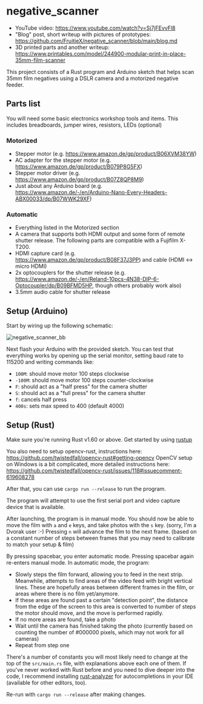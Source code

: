 # negative_scanner

- YouTube video: https://www.youtube.com/watch?v=Sj7jFEvvFl8
- "Blog" post, short writeup with pictures of prototypes: https://github.com/FruitieX/negative_scanner/blob/main/blog.md
- 3D printed parts and another writeup: https://www.printables.com/model/244900-modular-print-in-place-35mm-film-scanner

This project consists of a Rust program and Arduino sketch that helps scan 35mm
film negatives using a DSLR camera and a motorized negative feeder.

## Parts list

You will need some basic electronics workshop tools and items. This includes
breadboards, jumper wires, resistors, LEDs (optional)

### Motorized

- Stepper motor (e.g. https://www.amazon.de/gp/product/B06XVM38YW)
- AC adapter for the stepper motor (e.g. https://www.amazon.de/gp/product/B079P8G5FX)
- Stepper motor driver (e.g. https://www.amazon.de/gp/product/B07Z8QP8M9)
- Just about any Arduino board (e.g. https://www.amazon.de/-/en/Arduino-Nano-Every-Headers-ABX00033/dp/B07WWK29XF)

### Automatic

- Everything listed in the Motorized section
- A camera that supports both HDMI output and some form of remote shutter release. The following parts are compatible with a Fujifilm X-T200.
- HDMI capture card (e.g. https://www.amazon.de/gp/product/B08F37J3PP) and cable (HDMI <-> micro HDMI)
- 2x optocouplers for the shutter release (e.g. https://www.amazon.de/-/en/Reland-10pcs-4N38-DIP-6-Optocoupler/dp/B09BFMD5HP, though others probably work also)
- 3.5mm audio cable for shutter release

## Setup (Arduino)

Start by wiring up the following schematic:

![negative_scanner_bb](https://user-images.githubusercontent.com/3673134/180787356-b0ec154f-f14b-488b-8146-9200ffeec2b2.png)

Next flash your Arduino with the provided sketch. You can test that everything works by
opening up the serial monitor, setting baud rate to 115200 and writing commands like:

- `100M`: should move motor 100 steps clockwise
- `-100M`: should move motor 100 steps counter-clockwise
- `F`: should act as a "half press" for the camera shutter
- `S`: should act as a "full press" for the camera shutter
- `f`: cancels half press
- `400s`: sets max speed to 400 (default 4000)

## Setup (Rust)

Make sure you're running Rust v1.60 or above. Get started by using [rustup](https://rustup.rs/)

You also need to setup opencv-rust, instructions here: https://github.com/twistedfall/opencv-rust#getting-opencv
OpenCV setup on Windows is a bit complicated, more detailed instructions here: https://github.com/twistedfall/opencv-rust/issues/118#issuecomment-619608278

After that, you can use `cargo run --release` to run the program.

The program will attempt to use the first serial port and video capture device that is available.

After launching, the program is in manual mode. You should now be able to move the film with `a` and `e` keys, and take photos with the `s` key. (sorry, I'm a Dvorak user :-)
Pressing `n` will advance the film to the next frame. (based on a constant number of steps between frames that you may need to calibrate to match your setup & film)

By pressing spacebar, you enter automatic mode. Pressing spacebar again re-enters manual mode. In automatic mode, the program:
- Slowly steps the film forward, allowing you to feed in the next strip. Meanwhile, attempts to find areas of the video feed with bright vertical lines. These are hopefully areas between different frames in the film, or areas where there is no film yet/anymore.
- If these areas are found past a certain "detection point", the distance from the edge of the screen to this area is converted to
number of steps the motor should move, and the move is performed rapidly.
- If no more areas are found, take a photo
- Wait until the camera has finished taking the photo (currently based on counting the number of #000000 pixels, which may not work for all cameras)
- Repeat from step one

There's a number of constants you will most likely need to change at the top of the `src/main.rs` file, with explanations above each one of them. If you've never worked with Rust before and you need to dive deeper into the code, I recommend installing [rust-analyzer](https://marketplace.visualstudio.com/items?itemName=rust-lang.rust-analyzer) for autocompletions in your IDE (available for other editors, too).

Re-run with `cargo run --release` after making changes.
